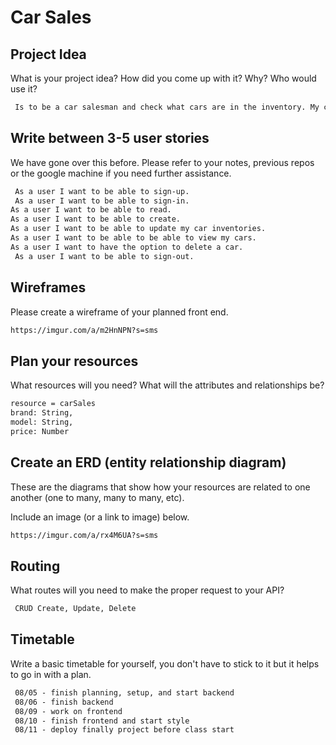 # Car Sales

## Project Idea

What is your project idea?  How did you come up with it? Why? Who would use it?

```md
 Is to be a car salesman and check what cars are in the inventory. My classmate gave me a idea when we were discussing how our project is going to be and I love a lot of love for cars so I kind of thought it would be a good idea to start with. I want it use it so if I ever want to try out the automotive industry. 
```

## Write between 3-5 user stories

We have gone over this before. Please refer to your notes, previous repos or the
google machine if you need further assistance.

```md
 As a user I want to be able to sign-up.
 As a user I want to be able to sign-in.
As a user I want to be able to read.
As a user I want to be able to create.
As a user I want to be able to update my car inventories.
As a user I want to be able to be able to view my cars.
As a user I want to have the option to delete a car.
 As a user I want to be able to sign-out. 
```

## Wireframes

Please create a wireframe of your planned front end.

```md
https://imgur.com/a/m2HnNPN?s=sms
```

## Plan your resources

What resources will you need? What will the attributes and relationships be?

```md
resource = carSales
brand: String,
model: String, 
price: Number 
```

## Create an ERD (entity relationship diagram)

These are the diagrams that show how your resources are related to one another
(one to many, many to many, etc).

Include an image (or a link to image) below.

```md
https://imgur.com/a/rx4M6UA?s=sms
```

## Routing

What routes will you need to make the proper request to your API?

```md
 CRUD Create, Update, Delete 
```

## Timetable

Write a basic timetable for yourself, you don't have to stick to it but it
helps to go in with a plan.

```md
 08/05 - finish planning, setup, and start backend
 08/06 - finish backend
 08/09 - work on frontend
 08/10 - finish frontend and start style 
 08/11 - deploy finally project before class start
```
